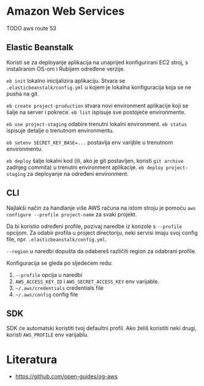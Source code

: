 # Amazon Web Services

TODO
aws route 53

## Elastic Beanstalk

Koristi se za deployanje aplikacija na unaprijed konfigurirani EC2 stroj, s instaliranim OS-om i Rubijem određene verzije.

`eb init` lokalno inicijalizira aplikaciju. Stvara se `.elasticbeanstalk/config.yml` u kojem je lokalna konfiguracija koja se ne pusha na git.

`eb create project-production` stvara novi environment aplikacije koji se šalje na server i pokreće.
`eb list` ispisuje sve postojeće environmente.

`eb use project-staging` odabire trenutni lokalni environment.
`eb status` ispisuje detalje o trenutnom environmentu.

`eb setenv SECRET_KEY_BASE=...` postavlja env varijble u trenutnom environmentu.

`eb deploy` šalje lokalni kod (ili, ako je git postavljen, koristi `git archive` zadnjeg commita) u trenutni environment aplikacije.
`eb deploy project-staging` za deployanje na određeni environment.

## CLI

Najlakši način za handlanje više AWS računa na istom stroju je pomoću `aws configure --profile project-name` za svaki projekt.

Da bi koristio određeni profile, pozivaj naredbe iz konzole s `--profile` opcijom. Za odabir profila u project directoriju, neki servisi imaju svoj config file, npr. `.elasticbeanstalk/config.yml`.

`--region` u naredbi dopušta da odabereš različiti region za odabrani profile.

Konfiguracija se gleda po sljedećem redu:
1. `--profile` opcija u naredbi
2. `AWS_ACCESS_KEY_ID` i `AWS_SECRET_ACCESS_KEY` env varijable.
3. `~/.aws/credentials` credentials file
4. `~/.aws/config` config file

## SDK

SDK će automatski koristiti tvoj defaultni profil. Ako želiš koristiti neki drugi, koristi `AWS_PROFILE` env varijablu.

# Literatura

* https://github.com/open-guides/og-aws
